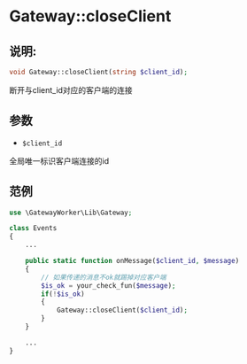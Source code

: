 # Gateway::closeClient

## 说明:
```php
void Gateway::closeClient(string $client_id);
```

断开与client_id对应的客户端的连接


## 参数

* ```$client_id```

全局唯一标识客户端连接的id

## 范例
```php
use \GatewayWorker\Lib\Gateway;

class Events
{
    ...

    public static function onMessage($client_id, $message)
    {
        // 如果传递的消息不ok就踢掉对应客户端
        $is_ok = your_check_fun($message);
        if(!$is_ok)
        {
            Gateway::closeClient($client_id);
        }
    }

    ...
}
```

